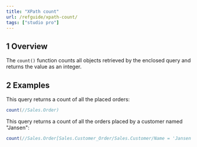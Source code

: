 ```yaml
---
title: "XPath count"
url: /refguide/xpath-count/
tags: ["studio pro"]
---
```


## 1 Overview

The `count()` function counts all objects retrieved by the enclosed query and returns the value as an integer.

## 2 Examples

This query returns a count of all the placed orders:

```java {linenos=false}
count(//Sales.Order)
```

This query returns a count of all the orders placed by a customer named "Jansen":

```java {linenos=false}
count(//Sales.Order[Sales.Customer_Order/Sales.Customer/Name = 'Jansen'])
```

